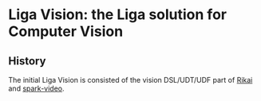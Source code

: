 # Liga Vision: the Liga solution for Computer Vision
## History
The initial Liga Vision is consisted of the vision DSL/UDT/UDF part of [Rikai](https://github.com/eto-ai/rikai) and [spark-video](https://github.com/eto-ai/spark-video).
